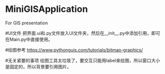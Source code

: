 # MiniGISApplication
For GIS presentation

#UI文件
把界面.ui和.py文件放入UI文件夹，然后在__init__.py中添加引用，即可在Main.py中直接使用。


#绘图参考
https://www.pythonguis.com/tutorials/bitmap-graphics/


#无关紧要的事项
绘图工具太垃圾了，要交互只能用label来绘图，所以窗口大小是固定的，所以背景要引用图片。